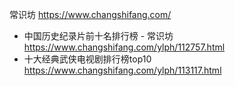 

常识坊 https://www.changshifang.com/
- 中国历史纪录片前十名排行榜 - 常识坊 https://www.changshifang.com/ylph/112757.html
- 十大经典武侠电视剧排行榜top10 https://www.changshifang.com/ylph/113117.html
